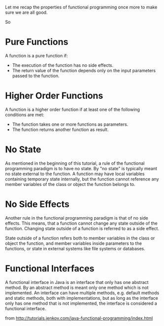 Let me recap the properties of functional programming once more to make sure we are all good.

So

# Pure Functions
A function is a pure function if:

* The execution of the function has no side effects.
* The return value of the function depends only on the input parameters passed to the function.

# Higher Order Functions
A function is a higher order function if at least one of the following conditions are met:

* The function takes one or more functions as parameters.
* The function returns another function as result.

# No State
As mentioned in the beginning of this tutorial, a rule of the functional programming paradigm is to have no state. By "no state" is typically meant no state external to the function. A function may have local variables containing temporary state internally, but the function cannot reference any member variables of the class or object the function belongs to.

# No Side Effects
Another rule in the functional programming paradigm is that of no side effects. This means, that a function cannot change any state outside of the function. Changing state outside of a function is referred to as a side effect.

State outside of a function refers both to member variables in the class or object the function, and member variables inside parameters to the functions, or state in external systems like file systems or databases.

# Functional Interfaces
A functional interface in Java is an interface that only has one abstract method. By an abstract method is meant only one method which is not implemented. An interface can have multiple methods, e.g. default methods and static methods, both with implementations, but as long as the interface only has one method that is not implemented, the interface is considered a functional interface.

from http://tutorials.jenkov.com/java-functional-programming/index.html